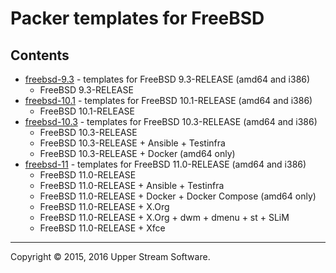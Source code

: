 # Packer templates for FreeBSD

## Contents

* [freebsd-9.3](freebsd-9.3/README.mdown) - templates for FreeBSD 9.3-RELEASE (amd64 and i386)
	* FreeBSD 9.3-RELEASE
* [freebsd-10.1](freebsd-10.1/README.mdown) - templates for FreeBSD 10.1-RELEASE (amd64 and i386)
	* FreeBSD 10.1-RELEASE
* [freebsd-10.3](freebsd-10.3/README.mdown) - templates for FreeBSD 10.3-RELEASE (amd64 and i386)
	* FreeBSD 10.3-RELEASE
	* FreeBSD 10.3-RELEASE + Ansible + Testinfra
	* FreeBSD 10.3-RELEASE + Docker (amd64 only)
* [freebsd-11](freebsd-11/README.mdown) - templates for FreeBSD 11.0-RELEASE (amd64 and i386)
	* FreeBSD 11.0-RELEASE
	* FreeBSD 11.0-RELEASE + Ansible + Testinfra
	* FreeBSD 11.0-RELEASE + Docker + Docker Compose (amd64 only)
	* FreeBSD 11.0-RELEASE + X.Org
	* FreeBSD 11.0-RELEASE + X.Org + dwm + dmenu + st + SLiM
	* FreeBSD 11.0-RELEASE + Xfce

- - -

Copyright &copy; 2015, 2016 Upper Stream Software.
